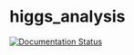 # higgs_analysis
[![Documentation Status](https://readthedocs.org/projects/higgs-analysis/badge/?version=latest)](https://higgs-analysis.readthedocs.io/en/latest/?badge=latest)
